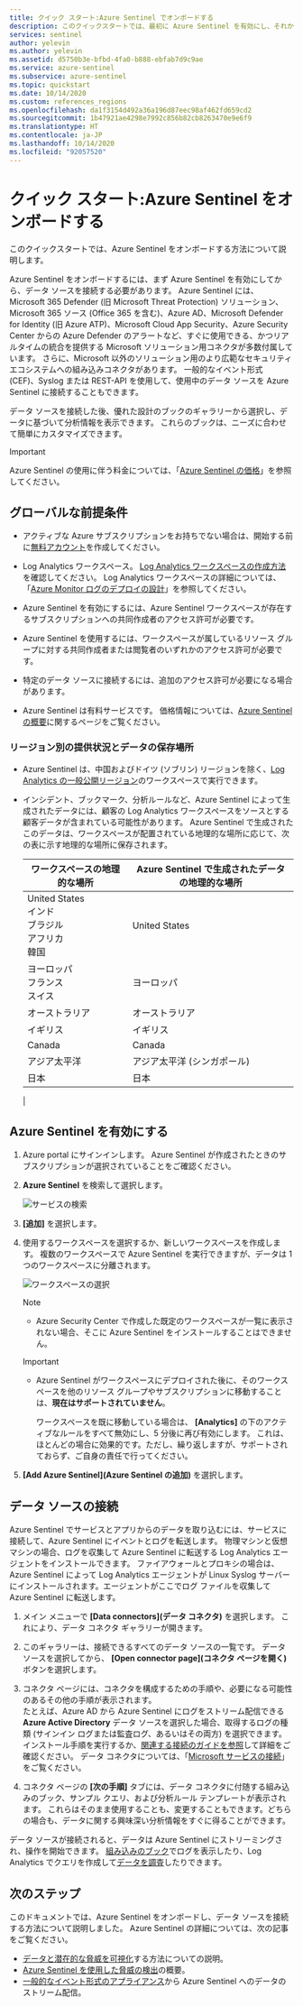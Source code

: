 ```yaml
---
title: クイック スタート:Azure Sentinel でオンボードする
description: このクイックスタートでは、最初に Azure Sentinel を有効にし、それからデータ ソースを接続することで Sentinel をオンボードする方法について説明します。
services: sentinel
author: yelevin
ms.author: yelevin
ms.assetid: d5750b3e-bfbd-4fa0-b888-ebfab7d9c9ae
ms.service: azure-sentinel
ms.subservice: azure-sentinel
ms.topic: quickstart
ms.date: 10/14/2020
ms.custom: references_regions
ms.openlocfilehash: da1f3154d492a36a196d87eec98af462fd659cd2
ms.sourcegitcommit: 1b47921ae4298e7992c856b82cb8263470e9e6f9
ms.translationtype: HT
ms.contentlocale: ja-JP
ms.lasthandoff: 10/14/2020
ms.locfileid: "92057520"
---
```

# <a name="quickstart-on-board-azure-sentinel"></a>クイック スタート:Azure Sentinel をオンボードする

このクイックスタートでは、Azure Sentinel をオンボードする方法について説明します。 

Azure Sentinel をオンボードするには、まず Azure Sentinel を有効にしてから、データ ソースを接続する必要があります。 Azure Sentinel には、Microsoft 365 Defender (旧 Microsoft Threat Protection) ソリューション、Microsoft 365 ソース (Office 365 を含む)、Azure AD、Microsoft Defender for Identity (旧 Azure ATP)、Microsoft Cloud App Security、Azure Security Center からの Azure Defender のアラートなど、すぐに使用できる、かつリアルタイムの統合を提供する Microsoft ソリューション用コネクタが多数付属しています。 さらに、Microsoft 以外のソリューション用のより広範なセキュリティ エコシステムへの組み込みコネクタがあります。 一般的なイベント形式 (CEF)、Syslog または REST-API を使用して、使用中のデータ ソースを Azure Sentinel に接続することもできます。 

データ ソースを接続した後、優れた設計のブックのギャラリーから選択し、データに基づいて分析情報を表示できます。 これらのブックは、ニーズに合わせて簡単にカスタマイズできます。

>[!IMPORTANT] 
> Azure Sentinel の使用に伴う料金については、「[Azure Sentinel の価格](https://azure.microsoft.com/pricing/details/azure-sentinel/)」を参照してください。

## <a name="global-prerequisites"></a>グローバルな前提条件

- アクティブな Azure サブスクリプションをお持ちでない場合は、開始する前に[無料アカウント](https://azure.microsoft.com/free/?WT.mc_id=A261C142F)を作成してください。

- Log Analytics ワークスペース。 [Log Analytics ワークスペースの作成方法](../log-analytics/log-analytics-quick-create-workspace.md)を確認してください。 Log Analytics ワークスペースの詳細については、「[Azure Monitor ログのデプロイの設計](../azure-monitor/platform/design-logs-deployment.md)」を参照してください。

- Azure Sentinel を有効にするには、Azure Sentinel ワークスペースが存在するサブスクリプションへの共同作成者のアクセス許可が必要です。 
- Azure Sentinel を使用するには、ワークスペースが属しているリソース グループに対する共同作成者または閲覧者のいずれかのアクセス許可が必要です。
- 特定のデータ ソースに接続するには、追加のアクセス許可が必要になる場合があります。
- Azure Sentinel は有料サービスです。 価格情報については、[Azure Sentinel の概要](https://go.microsoft.com/fwlink/?linkid=2104058)に関するページをご覧ください。

### <a name="geographical-availability-and-data-residency"></a>リージョン別の提供状況とデータの保存場所

- Azure Sentinel は、中国およびドイツ (ソブリン) リージョンを除く、[Log Analytics の一般公開リージョン](https://azure.microsoft.com/global-infrastructure/services/?products=monitor)のワークスペースで実行できます。 

- インシデント、ブックマーク、分析ルールなど、Azure Sentinel によって生成されたデータには、顧客の Log Analytics ワークスペースをソースとする顧客データが含まれている可能性があります。 Azure Sentinel で生成されたこのデータは、ワークスペースが配置されている地理的な場所に応じて、次の表に示す地理的な場所に保存されます。

    | ワークスペースの地理的な場所 | Azure Sentinel で生成されたデータの地理的な場所 |
    | --- | --- |
    | United States<br>インド<br>ブラジル<br>アフリカ<br>韓国 | United States |
    | ヨーロッパ<br>フランス<br>スイス | ヨーロッパ |
    | オーストラリア | オーストラリア |
    | イギリス | イギリス |
    | Canada | Canada |
    | アジア太平洋 | アジア太平洋 (シンガポール) |
    | 日本 | 日本 |
    |

## <a name="enable-azure-sentinel"></a>Azure Sentinel を有効にする <a name="enable"></a>

1. Azure portal にサインインします。 Azure Sentinel が作成されたときのサブスクリプションが選択されていることをご確認ください。

1. **Azure Sentinel** を検索して選択します。

   ![サービスの検索](./media/quickstart-onboard/search-product.png)

1. **[追加]** を選択します。

1. 使用するワークスペースを選択するか、新しいワークスペースを作成します。 複数のワークスペースで Azure Sentinel を実行できますが、データは 1 つのワークスペースに分離されます。

   ![ワークスペースの選択](./media/quickstart-onboard/choose-workspace.png)

   >[!NOTE] 
   > - Azure Security Center で作成した既定のワークスペースが一覧に表示されない場合、そこに Azure Sentinel をインストールすることはできません。
   >

   >[!IMPORTANT]
   >
   > - Azure Sentinel がワークスペースにデプロイされた後に、そのワークスペースを他のリソース グループやサブスクリプションに移動することは、**現在はサポートされていません**。 
   >
   >   ワークスペースを既に移動している場合は、 **[Analytics]** の下のアクティブなルールをすべて無効にし、5 分後に再び有効にします。 これは、ほとんどの場合に効果的です。ただし、繰り返しますが、サポートされておらず、ご自身の責任で行ってください。

1. **[Add Azure Sentinel]\(Azure Sentinel の追加\)** を選択します。

## <a name="connect-data-sources"></a>データ ソースの接続

Azure Sentinel でサービスとアプリからのデータを取り込むには、サービスに接続して、Azure Sentinel にイベントとログを転送します。 物理マシンと仮想マシンの場合、ログを収集して Azure Sentinel に転送する Log Analytics エージェントをインストールできます。 ファイアウォールとプロキシの場合は、Azure Sentinel によって Log Analytics エージェントが Linux Syslog サーバーにインストールされます。エージェントがここでログ ファイルを収集して Azure Sentinel に転送します。 
 
1. メイン メニューで **[Data connectors]\(データ コネクタ\)** を選択します。 これにより、データ コネクタ ギャラリーが開きます。

1. このギャラリーは、接続できるすべてのデータ ソースの一覧です。 データ ソースを選択してから、 **[Open connector page]\(コネクタ ページを開く\)** ボタンを選択します。

1. コネクタ ページには、コネクタを構成するための手順や、必要になる可能性のあるその他の手順が表示されます。<br>
たとえば、Azure AD から Azure Sentinel にログをストリーム配信できる **Azure Active Directory** データ ソースを選択した場合、取得するログの種類 (サインイン ログまたは監査ログ、あるいはその両方) を選択できます。 <br> インストール手順を実行するか、[関連する接続のガイドを参照](connect-data-sources.md)して詳細をご確認ください。 データ コネクタについては、「[Microsoft サービスの接続](connect-data-sources.md)」をご覧ください。

1. コネクタ ページの **[次の手順]** タブには、データ コネクタに付随する組み込みのブック、サンプル クエリ、および分析ルール テンプレートが表示されます。 これらはそのまま使用することも、変更することもできます。どちらの場合も、データに関する興味深い分析情報をすぐに得ることができます。 <br>

データ ソースが接続されると、データは Azure Sentinel にストリーミングされ、操作を開始できます。 [組み込みのブック](quickstart-get-visibility.md)でログを表示したり、Log Analytics でクエリを作成して[データを調査](tutorial-investigate-cases.md)したりできます。

## <a name="next-steps"></a>次のステップ
このドキュメントでは、Azure Sentinel をオンボードし、データ ソースを接続する方法について説明しました。 Azure Sentinel の詳細については、次の記事をご覧ください。
- [データと潜在的な脅威を可視化](quickstart-get-visibility.md)する方法についての説明。
- [Azure Sentinel を使用した脅威の検出](tutorial-detect-threats-built-in.md)の概要。
- [一般的なイベント形式のアプライアンス](connect-common-event-format.md)から Azure Sentinel へのデータのストリーム配信。
